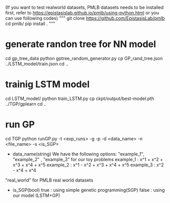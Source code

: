 (If you want to test realworld datasets, PMLB datasets needs to be installed first, refer to https://epistasislab.github.io/pmlb/using-python.html or you can use following codes)
"""
git clone https://github.com/EpistasisLab/pmlb
cd pmlb/
pip install .
""" 

# generate randon tree for NN model 
cd gp_tree_data
python gptree_random_generator.py
cp GP_rand_tree.json ../LSTM_model/train.json
cd ..

# trainig LSTM model
cd LSTM_model/
python train_LSTM.py
cp ckpt/output/best-model.pth ../TGP/gplearn
cd ..

# run GP
cd TGP
python runGP.py -t <exp_runs> -g <generation> -p <population> -d <data_name> -n <file_name>  -s <is_SGP>

* data_name(string)
We have the following options: 
"example_1", "example_2" , "example_3" for our toy problems
example_1 : x^1 + x^2 + x^3 + x^4 + x^5
example_2 : x^1 - x^2  + x^3 + x^4 + x^5
example_3 : x^2 - x^4 + x^4


"real_world" for PMLB real world datasets


* is_SGP(bool)
true :  using simple genetic programming(SGP) 
false : using our model (LSTM+GP)

